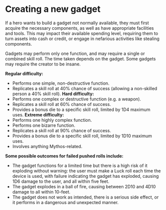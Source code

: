 <!-- TITLE: Weird Science -->
<!-- SUBTITLE: Add some steampunk -->

# Creating a new gadget
If a hero wants to build a gadget not normally available, they must first acquire the necessary components, as well as have appropriate facilities and tools. This may impact their available spending level, requiring them to turn assets into cash or credit, or engage in nefarious activities like stealing components.

Gadgets may perform only one function, and may require a single or combined skill roll. The time taken depends on the gadget. Some gadgets may require the creator to be insane.

**Regular difficulty:**
* Performs one simple, non-destructive function.
* Replicates a skill roll at 40% chance of success (allowing a non-skilled person a 40% skill roll).
**Hard difficulty:**
* Performs one complex or destructive function (e.g. a weapon).
* Replicates a skill roll at 60% chance of success.
* Provides a bonus die to a specific skill roll, limited by 1D4 maximum uses.
**Extreme difficulty:**
* Performs one highly complex function.
* Performs one bizarre function.
* Replicates a skill roll at 90% chance of success.
* Provides a bonus die to a specific skill roll, limited by 1D10 maximum uses.
* Involves anything Mythos-related.

**Some possible outcomes for failed pushed rolls include:**
* The gadget functions for a limited time but there is a high risk of it exploding without warning: the user must make a Luck roll each time the device is used, with failure indicating the gadget has exploded, causing 1D6 damage to the user, and all within five feet.
* The gadget explodes in a ball of fire, causing between 2D10 and 4D10 damage to all within 10-feet.
* The gadget does not work as intended, there is a serious side effect, or it performs in a dangerous and unexpected manner.